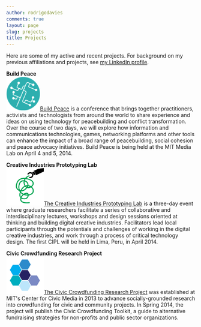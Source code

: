 ```yaml
---
author: rodrigodavies
comments: true
layout: page
slug: projects
title: Projects
---
```


Here are some of my active and recent projects. For background on my previous affiliations and projects, see [my LinkedIn profile](http://linkedin.com/in/rodrigodavies).

**Build Peace**<br>
<img src="../img/bp_logo.png" style="width:90px">[Build Peace](http://buildpeace.org) is a conference that brings together practitioners, activists and technologists from around the world to share experience and ideas on using technology for peacebuilding and conflict transformation. Over the course of two days, we will explore how information and communications technologies, games, networking platforms and other tools can enhance the impact of a broad range of peacebuilding, social cohesion and peace advocacy initiatives. Build Peace is being held at the MIT Media Lab on April 4 and 5, 2014.

**Creative Industries Prototyping Lab**<br>
<img src="../img/cipl.png" style="width:100px">[The Creative Industries Prototyping Lab](http://yolab.us/cipl) is a three-day event where graduate researchers facilitate a series of collaborative and interdisciplinary lectures, workshops and design sessions oriented at thinking and building digital creative industries. Facilitators lead local participants through the potentials and challenges of working in the digital creative industries, and work through a process of critical technology design. The first CIPL will be held in Lima, Peru, in April 2014.

**Civic Crowdfunding Research Project**<br>
<img src="../img/ccrp.png" style="width:100px">[The Civic Crowdfunding Research Project](http://civiccrowdfunding.com) was established at MIT's Center for Civic Media in 2013 to advance socially-grounded research into crowdfunding for civic and community projects. In Spring 2014, the project will publish the Civic Crowdfunding Toolkit, a guide to alternative fundraising strategies for non-profits and public sector organizations. 